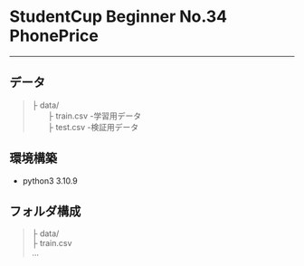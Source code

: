 # StudentCup Beginner No.34 PhonePrice
---
## データ
>├ data/  
>　　├ train.csv	-学習用データ  
>　　├ test.csv		-検証用データ  

## 環境構築
* python3 3.10.9

## フォルダ構成
>├ data/  
>    ├ train.csv  
>    …
